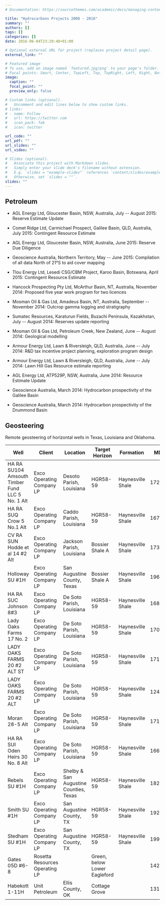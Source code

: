 ```yaml
---
# Documentation: https://sourcethemes.com/academic/docs/managing-content/

title: "Hydrocarbons Projects 2008 - 2016"
summary: ""
authors: []
tags: []
categories: []
date: 2016-06-04T23:29:48+01:00

# Optional external URL for project (replaces project detail page).
external_link: ""

# Featured image
# To use, add an image named `featured.jpg/png` to your page's folder.
# Focal points: Smart, Center, TopLeft, Top, TopRight, Left, Right, BottomLeft, Bottom, BottomRight.
image:
  caption: ""
  focal_point: ""
  preview_only: false

# Custom links (optional).
#   Uncomment and edit lines below to show custom links.
# links:
# - name: Follow
#   url: https://twitter.com
#   icon_pack: fab
#   icon: twitter

url_code: ""
url_pdf: ""
url_slides: ""
url_video: ""

# Slides (optional).
#   Associate this project with Markdown slides.
#   Simply enter your slide deck's filename without extension.
#   E.g. `slides = "example-slides"` references `content/slides/example-slides.md`.
#   Otherwise, set `slides = ""`.
slides: ""
---
```


Petroleum
----------

-   AGL Energy Ltd, Gloucester Basin, NSW, Australia, July -- August 2015: Reserve Estimate Update

-   Comet Ridge Ltd, Carmichael Prospect, Galilee Basin, QLD, Australia, July 2015: Contingent Resource Estimate

-   AGL Energy Ltd, Gloucester Basin, NSW, Australia, June 2015: Reserve Due Diligence

-   Geoscience Australia, Northern Territory, May -- June 2015: Compilation of all data North of 21°S to aid cover mapping

-   Tlou Energy Ltd, Lesedi CSG/CBM Project, Karoo Basin, Botswana, April 2015: Contingent Resource Estimate

-   Hancock Prospecting Pty Ltd, McArthur Basin, NT, Australia, November 2014: Proposed five year work program for two licences

-   Mosman Oil & Gas Ltd, Amadeus Basin, NT, Australia, September -- November 2014: Outcrop gamma logging and stratigraphy

-   Sumatec Resources, Karaturun Fields, Buzachi Peninsula, Kazakhstan, July -- August 2014: Reserves update reporting

-   Mosman Oil & Gas Ltd, Petroleum Creek, New Zealand, June -- August 2014: Geological modelling

-   Armour Energy Ltd, Lawn & Riversleigh, QLD, Australia, June -- July 2014: R&D tax incentive project planning, exploration program design

-   Armour Energy Ltd, Lawn & Riversleigh, QLD, Australia, June -- July 2014: Lawn Hill Gas Resource estimate reporting

-   AGL Energy Ltd, ATP529P, NSW, Australia, June 2014: Resource Estimate Update

-   Geoscience Australia, March 2014: Hydrocarbon prospectivity of the Galilee Basin

-   Geoscience Australia, March 2014: Hydrocarbon prospectivity of the Drummond Basin

Geosteering
------------

Remote geosteering of horizontal wells in Texas, Louisiana and Oklahoma. 

| Well                                            | Client                         | Location                               | Target Horizon               | Formation         | MD    |   BOPD | MMCFPD |
|-------------------------------------------------|--------------------------------|----------------------------------------|------------------------------|-------------------|-------|-------:|-------:|
| HA RA SU104 Amsouth Timber Fund LLC 5 No. 1 Alt | Exco Operating Company LP      | Desoto Parish, Louisiana               | HGR58-59                     | Haynesville Shale | 17212 |      - |      - |
| HA RA SUQ Crow 5 No.1 Alt                       | Exco Operating Company LP      | Caddo Parish, Louisiana                | HGR58-59                     | Haynesville Shale | 16742 |      - |  13.57 |
| CV RA SUN Hodde et al 14 #2 Alt                 | Exco Operating Company LP      | Jackson Parish, Louisiana              | Bossier Shale A              | Haynesville Shale | 17349 |      - |      - |
| Holloway SU #1H                                 | Exco Operating Company LP      | San Augustine County, Texas            | Bossier Shale A              | Haynesville Shale | 19634 |      - |  19.13 |
| HA RA SUC Johnson 8#3                           | Exco Operating Company LP      | De Soto Parish, Louisiana              | HGR58-59                     | Haynesville Shale | 16835 |      - |      - |
| Lady Oaks Farms 17 No. 2                        | Exco Operating Company LP      | De Soto Parish, Louisiana              | HGR58-59                     | Haynesville Shale | 17023 |      - |      - |
| LADY OAKS FARMS 20 #2 ALT ST                    | Exco Operating Company LP      | De Soto Parish, Louisiana              | HGR58-59                     | Haynesville Shale | 17110 |      - |      - |
| LADY OAKS FARMS 20 #2 ALT                       | Exco Operating Company LP      | De Soto Parish, Louisiana              | HGR58-59                     | Haynesville Shale | 12405 |      - |      - |
| Moran 28-5 Alt                                  | Exco Operating Company LP      | De Soto Parish, Louisiana              | HGR58-59                     | Haynesville Shale | 17172 |      - |      - |
| HA RA SUI Oden Heirs 30 No. 8 Alt               | Exco Operating Company LP      | De Soto Parish, Louisiana              | HGR58-59                     | Haynesville Shale | 16600 |      - |      - |
| Rebels SU #1H                                   | Exco Operating Company LP      | Shelby & San Augustine Counties, Texas | HGR58-59                     | Haynesville Shale | 18203 |      - |  13.74 |
| Smith SU #1H                                    | Exco Operating Company LP      | San Augustine County, TX               | HGR58-59                     | Haynesville Shale | 19298 |      - |  10.25 |
| Stedham SU #1H                                  | Exco Operating Company LP      | San Augustine County, TX               | HGR58-59                     | Haynesville Shale | 19935 |      - |  11.79 |
| Gates 05D #6-8                                  | Rosetta Resources Operating LP |                                        | Green, below Lower Eagleford |                   | 14220 |      - |      - |
| Habekott 1-11H                                  | Unit Petroleum                 | Ellis County, OK                       | Cottage Grove                |                   | 13162 | 135.00 |  64.00 |



